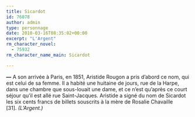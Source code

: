 ```yaml
---
title: Sicardot
id: 76078
author: admin
type: personnage
date: 2010-03-16T08:35:02+00:00
excerpt: "L'Argent"
rm_character_novel:
  - 75932
rm_character_name_main: Sicardot

---
```

**—** A son arrivée à Paris, en 1851, Aristide Rougon a pris d&rsquo;abord ce nom, qui est celui de sa femme. Il a habité une huitaine de jours, rue de la Harpe, dans une chambre que sous-louait une dame, et ce n&rsquo;est qu&rsquo;après ce court séjour qu&rsquo;il est allé rue Saint-Jacques. Aristide a signé du nom de Sicardot les six cents francs de billets souscrits à la mère de Rosalie Chavaille [31]. _(L&rsquo;Argent.)_
